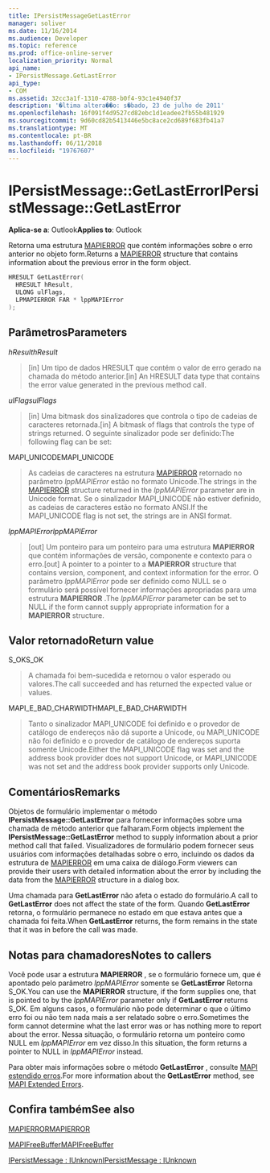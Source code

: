 ```yaml
---
title: IPersistMessageGetLastError
manager: soliver
ms.date: 11/16/2014
ms.audience: Developer
ms.topic: reference
ms.prod: office-online-server
localization_priority: Normal
api_name:
- IPersistMessage.GetLastError
api_type:
- COM
ms.assetid: 32cc3a1f-1310-4788-b0f4-93c1e4940f37
description: '�ltima altera��o: s�bado, 23 de julho de 2011'
ms.openlocfilehash: 16f091f4d9527cd82ebc1d1eadee2fb55b481929
ms.sourcegitcommit: 9d60cd82b5413446e5bc8ace2cd689f683fb41a7
ms.translationtype: MT
ms.contentlocale: pt-BR
ms.lasthandoff: 06/11/2018
ms.locfileid: "19767607"
---
```

# <a name="ipersistmessagegetlasterror"></a><span data-ttu-id="52a39-103">IPersistMessage::GetLastError</span><span class="sxs-lookup"><span data-stu-id="52a39-103">IPersistMessage::GetLastError</span></span>

  
  
<span data-ttu-id="52a39-104">**Aplica-se a**: Outlook</span><span class="sxs-lookup"><span data-stu-id="52a39-104">**Applies to**: Outlook</span></span> 
  
<span data-ttu-id="52a39-105">Retorna uma estrutura [MAPIERROR](mapierror.md) que contém informações sobre o erro anterior no objeto form.</span><span class="sxs-lookup"><span data-stu-id="52a39-105">Returns a [MAPIERROR](mapierror.md) structure that contains information about the previous error in the form object.</span></span> 
  
```cpp
HRESULT GetLastError(
  HRESULT hResult,
  ULONG ulFlags,
  LPMAPIERROR FAR * lppMAPIError
);
```

## <a name="parameters"></a><span data-ttu-id="52a39-106">Parâmetros</span><span class="sxs-lookup"><span data-stu-id="52a39-106">Parameters</span></span>

 <span data-ttu-id="52a39-107">_hResult_</span><span class="sxs-lookup"><span data-stu-id="52a39-107">_hResult_</span></span>
  
> <span data-ttu-id="52a39-108">[in] Um tipo de dados HRESULT que contém o valor de erro gerado na chamada do método anterior.</span><span class="sxs-lookup"><span data-stu-id="52a39-108">[in] An HRESULT data type that contains the error value generated in the previous method call.</span></span>
    
 <span data-ttu-id="52a39-109">_ulFlags_</span><span class="sxs-lookup"><span data-stu-id="52a39-109">_ulFlags_</span></span>
  
> <span data-ttu-id="52a39-110">[in] Uma bitmask dos sinalizadores que controla o tipo de cadeias de caracteres retornada.</span><span class="sxs-lookup"><span data-stu-id="52a39-110">[in] A bitmask of flags that controls the type of strings returned.</span></span> <span data-ttu-id="52a39-111">O seguinte sinalizador pode ser definido:</span><span class="sxs-lookup"><span data-stu-id="52a39-111">The following flag can be set:</span></span>
    
<span data-ttu-id="52a39-112">MAPI_UNICODE</span><span class="sxs-lookup"><span data-stu-id="52a39-112">MAPI_UNICODE</span></span> 
  
> <span data-ttu-id="52a39-113">As cadeias de caracteres na estrutura [MAPIERROR](mapierror.md) retornado no parâmetro _lppMAPIError_ estão no formato Unicode.</span><span class="sxs-lookup"><span data-stu-id="52a39-113">The strings in the [MAPIERROR](mapierror.md) structure returned in the  _lppMAPIError_ parameter are in Unicode format.</span></span> <span data-ttu-id="52a39-114">Se o sinalizador MAPI_UNICODE não estiver definido, as cadeias de caracteres estão no formato ANSI.</span><span class="sxs-lookup"><span data-stu-id="52a39-114">If the MAPI_UNICODE flag is not set, the strings are in ANSI format.</span></span> 
    
 <span data-ttu-id="52a39-115">_lppMAPIError_</span><span class="sxs-lookup"><span data-stu-id="52a39-115">_lppMAPIError_</span></span>
  
> <span data-ttu-id="52a39-116">[out] Um ponteiro para um ponteiro para uma estrutura **MAPIERROR** que contém informações de versão, componente e contexto para o erro.</span><span class="sxs-lookup"><span data-stu-id="52a39-116">[out] A pointer to a pointer to a **MAPIERROR** structure that contains version, component, and context information for the error.</span></span> <span data-ttu-id="52a39-117">O parâmetro _lppMAPIError_ pode ser definido como NULL se o formulário será possível fornecer informações apropriadas para uma estrutura **MAPIERROR** .</span><span class="sxs-lookup"><span data-stu-id="52a39-117">The  _lppMAPIError_ parameter can be set to NULL if the form cannot supply appropriate information for a **MAPIERROR** structure.</span></span> 
    
## <a name="return-value"></a><span data-ttu-id="52a39-118">Valor retornado</span><span class="sxs-lookup"><span data-stu-id="52a39-118">Return value</span></span>

<span data-ttu-id="52a39-119">S_OK</span><span class="sxs-lookup"><span data-stu-id="52a39-119">S_OK</span></span> 
  
> <span data-ttu-id="52a39-120">A chamada foi bem-sucedida e retornou o valor esperado ou valores.</span><span class="sxs-lookup"><span data-stu-id="52a39-120">The call succeeded and has returned the expected value or values.</span></span>
    
<span data-ttu-id="52a39-121">MAPI_E_BAD_CHARWIDTH</span><span class="sxs-lookup"><span data-stu-id="52a39-121">MAPI_E_BAD_CHARWIDTH</span></span> 
  
> <span data-ttu-id="52a39-122">Tanto o sinalizador MAPI_UNICODE foi definido e o provedor de catálogo de endereços não dá suporte a Unicode, ou MAPI_UNICODE não foi definido e o provedor de catálogo de endereços suporta somente Unicode.</span><span class="sxs-lookup"><span data-stu-id="52a39-122">Either the MAPI_UNICODE flag was set and the address book provider does not support Unicode, or MAPI_UNICODE was not set and the address book provider supports only Unicode.</span></span>
    
## <a name="remarks"></a><span data-ttu-id="52a39-123">Comentários</span><span class="sxs-lookup"><span data-stu-id="52a39-123">Remarks</span></span>

<span data-ttu-id="52a39-124">Objetos de formulário implementar o método **IPersistMessage::GetLastError** para fornecer informações sobre uma chamada de método anterior que falharam.</span><span class="sxs-lookup"><span data-stu-id="52a39-124">Form objects implement the **IPersistMessage::GetLastError** method to supply information about a prior method call that failed.</span></span> <span data-ttu-id="52a39-125">Visualizadores de formulário podem fornecer seus usuários com informações detalhadas sobre o erro, incluindo os dados da estrutura de [MAPIERROR](mapierror.md) em uma caixa de diálogo.</span><span class="sxs-lookup"><span data-stu-id="52a39-125">Form viewers can provide their users with detailed information about the error by including the data from the [MAPIERROR](mapierror.md) structure in a dialog box.</span></span> 
  
<span data-ttu-id="52a39-126">Uma chamada para **GetLastError** não afeta o estado do formulário.</span><span class="sxs-lookup"><span data-stu-id="52a39-126">A call to **GetLastError** does not affect the state of the form.</span></span> <span data-ttu-id="52a39-127">Quando **GetLastError** retorna, o formulário permanece no estado em que estava antes que a chamada foi feita.</span><span class="sxs-lookup"><span data-stu-id="52a39-127">When **GetLastError** returns, the form remains in the state that it was in before the call was made.</span></span> 
  
## <a name="notes-to-callers"></a><span data-ttu-id="52a39-128">Notas para chamadores</span><span class="sxs-lookup"><span data-stu-id="52a39-128">Notes to callers</span></span>

<span data-ttu-id="52a39-129">Você pode usar a estrutura **MAPIERROR** , se o formulário fornece um, que é apontado pelo parâmetro _lppMAPIError_ somente se **GetLastError** Retorna S_OK.</span><span class="sxs-lookup"><span data-stu-id="52a39-129">You can use the **MAPIERROR** structure, if the form supplies one, that is pointed to by the  _lppMAPIError_ parameter only if **GetLastError** returns S_OK.</span></span> <span data-ttu-id="52a39-130">Em alguns casos, o formulário não pode determinar o que o último erro foi ou não tem nada mais a ser relatado sobre o erro.</span><span class="sxs-lookup"><span data-stu-id="52a39-130">Sometimes the form cannot determine what the last error was or has nothing more to report about the error.</span></span> <span data-ttu-id="52a39-131">Nessa situação, o formulário retorna um ponteiro como NULL em _lppMAPIError_ em vez disso.</span><span class="sxs-lookup"><span data-stu-id="52a39-131">In this situation, the form returns a pointer to NULL in  _lppMAPIError_ instead.</span></span> 
  
<span data-ttu-id="52a39-132">Para obter mais informações sobre o método **GetLastError** , consulte [MAPI estendido erros](mapi-extended-errors.md).</span><span class="sxs-lookup"><span data-stu-id="52a39-132">For more information about the **GetLastError** method, see [MAPI Extended Errors](mapi-extended-errors.md).</span></span>
  
## <a name="see-also"></a><span data-ttu-id="52a39-133">Confira também</span><span class="sxs-lookup"><span data-stu-id="52a39-133">See also</span></span>



[<span data-ttu-id="52a39-134">MAPIERROR</span><span class="sxs-lookup"><span data-stu-id="52a39-134">MAPIERROR</span></span>](mapierror.md)
  
[<span data-ttu-id="52a39-135">MAPIFreeBuffer</span><span class="sxs-lookup"><span data-stu-id="52a39-135">MAPIFreeBuffer</span></span>](mapifreebuffer.md)
  
[<span data-ttu-id="52a39-136">IPersistMessage : IUnknown</span><span class="sxs-lookup"><span data-stu-id="52a39-136">IPersistMessage : IUnknown</span></span>](ipersistmessageiunknown.md)

